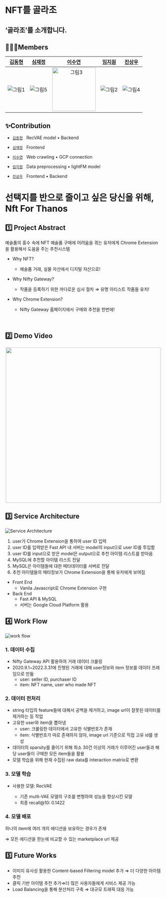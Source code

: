 # NFT를 골라조

## ‘골라조’를 소개합니다.

## 👨‍👩‍👧Members


|[김동현](https://github.com/donghyyun)|[심재정](https://github.com/Jaejeong98)|[이수연](https://github.com/coding-groot)|[임지원](https://github.com/sophi1127)|[진상우](https://github.com/Jin-s-work)|
| :-------------------------------------------------------------------------------------------------------: | :-------------------------------------------------------------------------------------------------------------------------------------------------------: | :-----------------------------------------------------------------------------------------------------: | :---------------------------------------------------------------------------------------------------------------------------------------------------: | :----------------------------------------------------------------------------------------------------------------------------------------------------: |
| ![그림1](https://user-images.githubusercontent.com/61958748/172278471-584ffaf5-ea6d-4e63-ae77-7cac4dbae899.png)|![그림5](https://user-images.githubusercontent.com/61958748/172278489-00773bd6-080f-41ec-b828-24f4dabc5f98.png)| <img width="140" alt="그림3" src="https://user-images.githubusercontent.com/61958748/172278478-f3bbd8ce-3616-4c37-8fa6-4247e20b469e.png">|  ![그림2](https://user-images.githubusercontent.com/61958748/172278474-f2d54e27-898b-4142-af78-b0e370e43ffc.png)| ![그림4](https://user-images.githubusercontent.com/61958748/172278482-a591c2e4-f4b7-4edf-a390-9e875c2c4226.png)|

## ✨Contribution

- [`김동현`](https://github.com/donghyyun) &nbsp; RecVAE model • Backend

- [`심재정`](https://github.com/Jaejeong98) &nbsp; Frontend

- [`이수연`](https://github.com/coding-groot) &nbsp; Web crawling • GCP connection

- [`임지원`](https://github.com/sophi1127) &nbsp; Data preprocessing • lightFM model

- [`진상우`](https://github.com/Jin-s-work) &nbsp; Frontend • Backend


# 선택지를 반으로 줄이고 싶은 당신을 위해, Nft For Thanos

## 1️⃣ Project Abstract

예술품의 홍수 속에 NFT  예술품 구매에 어려움을 겪는 유저에게 Chrome Extension을 활용해서 도움을 주는 추천시스템

- Why NFT?

    - 예술품 거래, 실물 자산에서 디지털 자산으로!
    
- Why Nifty Gateway?

    - 작품을 등록하기 위한 까다로운 심사 절차 ⇒ 유명 아티스트 작품들 유치!
    
- Why Chrome Extension?

    - Nifty Gateway 홈페이지에서 구매와 추천을 한번에!
 </br>

## 2️⃣ Demo Video
<p align="center">
  <img src="https://user-images.githubusercontent.com/81813324/172316569-86add576-a125-4476-85b2-0b82bea0c4dc.gif" width="500">
</p>

## 3️⃣ Service Architecture

![Service Architecture](https://user-images.githubusercontent.com/81813324/172277720-8e358429-b3f2-4cba-8148-09f577649201.png)

1. user가 Chrome Extension을 통하여 user ID 입력
2. user ID를 입력받은 Fast API 내 서버는 model의 input으로 user ID를 투입함
3. user ID를 input으로 받은 model은 output으로 추천 아이템 리스트를 받아옴
4. MySQL에 추천할 아이템 리스트 전달
5. MySQL은 아이템들에 대한 메타데이터를 서버로 전달
6. 추천 아이템들의 메타정보가 Chrome Extension을 통해 유저에게 보여짐
- Front End
    - Vanila Javascript로 Chrome Extension 구현
- Back End
    - Fast API & MySQL
    - 서버는 Google Cloud Platform 활용

## 4️⃣ Work Flow

![work flow](https://user-images.githubusercontent.com/81813324/172277819-e18f33c8-53b6-46d1-8472-7f4eaa03e9a6.png
)

### 1. 데이터 수집

- Nifty Gateway API 활용하여 거래 데이터 크롤링
- 2020.9.1~2022.3.31에 진행된 거래에 대해 user정보와 item 정보를 데이터 프레임으로 만듦
    - user: seller ID, purchaser ID
    - item: NFT name, user who made NFT

### 2. 데이터 전처리

- string 타입의 feature들에 대해서 공백을 제거하고, image url이 잘못된 데이터를 제거하는 등 작업
- 고유한 user와 item을 뽑아냄
    - user: 크롤링한 데이터에서 고유한 식별번호가 존재
    - item: 식별번호가 따로 존재하지 않아,  image url 기준으로 직접 고유 id를 생성
- 데이터의 sparsity를 줄이기 위해 최소 30건 이상의 거래가 이루어진 user들과 해당 user들이 구매한 모든 item들을 활용
- 모델 학습을 위해 현재 수집된 raw data를 interaction matrix로 변환

### 3. 모델 학습

- 사용한 모델: RecVAE

  - 기존 multi-VAE 모델의 구조를 변형하여 성능을 향상시킨 모델
  - 최종 recall@10: 0.1422

### 4. 모델 배포

하나의 item에 여러 개의 에디션을 보유하는 경우가 존재

⇒ 모든 에디션을 한눈에 비교할 수 있는 marketplace url 제공

## 5️⃣ Future Works

- 이미지 유사성 활용한 Content-based Filtering model 추가 ⇒ 더 다양한 아이템 추천
- 클릭 기반 아이템 추천 추가⇒더 많은 사용자들에게 서비스 제공 가능
- Load Balancing을 통해 분산처리 구축 ⇒ 대규모 트래픽 대응 가능
